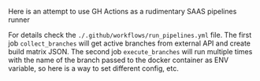 Here is an attempt to use GH Actions as a rudimentary SAAS pipelines runner

For details check the `./.github/workflows/run_pipelines.yml` file.
The first job `collect_branches` will get active branches from external API and create build matrix JSON.
The second job `execute_branches` will run multiple times with the name of the branch passed to the docker 
container as ENV variable, so here is a way to set different config, etc.

